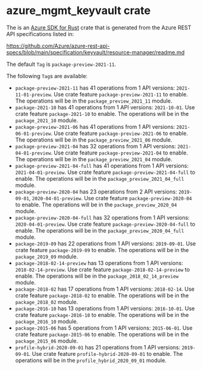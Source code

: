 # azure_mgmt_keyvault crate

The is an [Azure SDK for Rust](https://github.com/Azure/azure-sdk-for-rust) crate that is generated from the Azure REST API specifications listed in:

https://github.com/Azure/azure-rest-api-specs/blob/main/specification/keyvault/resource-manager/readme.md

The default `Tag` is `package-preview-2021-11`.

The following `Tag`s are available:

- `package-preview-2021-11` has 41 operations from 1 API versions: `2021-11-01-preview`. Use crate feature `package-preview-2021-11` to enable. The operations will be in the `package_preview_2021_11` module.
- `package-2021-10` has 41 operations from 1 API versions: `2021-10-01`. Use crate feature `package-2021-10` to enable. The operations will be in the `package_2021_10` module.
- `package-preview-2021-06` has 41 operations from 1 API versions: `2021-06-01-preview`. Use crate feature `package-preview-2021-06` to enable. The operations will be in the `package_preview_2021_06` module.
- `package-preview-2021-04` has 32 operations from 1 API versions: `2021-04-01-preview`. Use crate feature `package-preview-2021-04` to enable. The operations will be in the `package_preview_2021_04` module.
- `package-preview-2021-04-full` has 41 operations from 1 API versions: `2021-04-01-preview`. Use crate feature `package-preview-2021-04-full` to enable. The operations will be in the `package_preview_2021_04_full` module.
- `package-preview-2020-04` has 23 operations from 2 API versions: `2019-09-01`, `2020-04-01-preview`. Use crate feature `package-preview-2020-04` to enable. The operations will be in the `package_preview_2020_04` module.
- `package-preview-2020-04-full` has 32 operations from 1 API versions: `2020-04-01-preview`. Use crate feature `package-preview-2020-04-full` to enable. The operations will be in the `package_preview_2020_04_full` module.
- `package-2019-09` has 22 operations from 1 API versions: `2019-09-01`. Use crate feature `package-2019-09` to enable. The operations will be in the `package_2019_09` module.
- `package-2018-02-14-preview` has 13 operations from 1 API versions: `2018-02-14-preview`. Use crate feature `package-2018-02-14-preview` to enable. The operations will be in the `package_2018_02_14_preview` module.
- `package-2018-02` has 17 operations from 1 API versions: `2018-02-14`. Use crate feature `package-2018-02` to enable. The operations will be in the `package_2018_02` module.
- `package-2016-10` has 13 operations from 1 API versions: `2016-10-01`. Use crate feature `package-2016-10` to enable. The operations will be in the `package_2016_10` module.
- `package-2015-06` has 5 operations from 1 API versions: `2015-06-01`. Use crate feature `package-2015-06` to enable. The operations will be in the `package_2015_06` module.
- `profile-hybrid-2020-09-01` has 21 operations from 1 API versions: `2019-09-01`. Use crate feature `profile-hybrid-2020-09-01` to enable. The operations will be in the `profile_hybrid_2020_09_01` module.